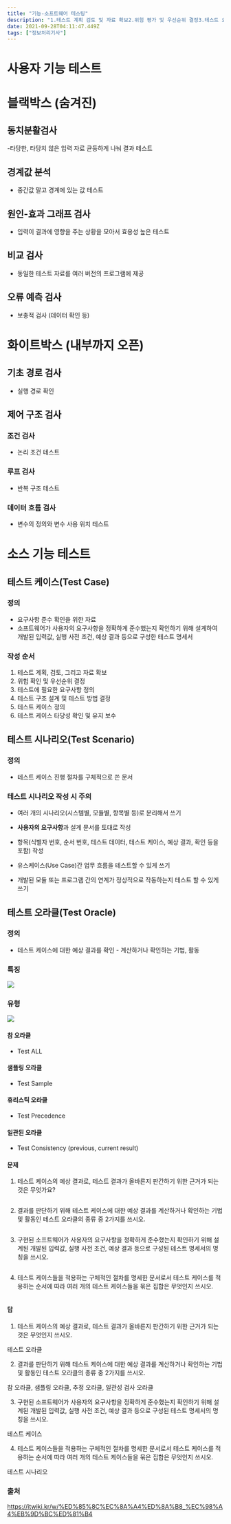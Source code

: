 ```yaml
---
title: "기능-소프트웨어 테스팅"
description: "1.테스트 계획 검토 및 자료 확보2.위험 평가 및 우선순위 결정3.테스트 요구사항 정의4.테스트 구조 설계 및테스트 방법 결정5.테스트 케이스 정의6.테스트 케이스 타당성 확인 및 유지 보수테스트 케이스들을 적용하는 구체적인 절차를  명세한 문서테스트 시나리오 작성 "
date: 2021-09-28T04:11:47.449Z
tags: ["정보처리기사"]
---
```

# 사용자 기능 테스트
# 블랙박스 (숨겨진)
## 동치분활검사
-타당한, 타당치 않은 입력 자료 균둥하게 나눠 결과 테스트
## 경계값 분석
- 중간값 말고 경계에 있는 값 테스트 
## 원인-효과 그래프 검사
- 입력이 결과에 영향을 주는 상황을 모아서 효용성 높은 테스트 
## 비교 검사
- 동일한 테스트 자료를 여러 버전의 프로그램에 제공 
## 오류 예측 검사
- 보충적 검사 (데이터 확인 등) 

# 화이트박스 (내부까지 오픈)
## 기초 경로 검사
- 실행 경로 확인 
## 제어 구조 검사
### 조건 검사
- 논리 조건 테스트 
### 루프 검사 
- 반복 구조 테스트
### 데이터 흐름 검사
- 변수의 정의와 변수 사용 위치 테스트 

# 소스 기능 테스트
## 테스트 케이스(Test Case) 
### 정의
- 요구사항 준수 확인을 위한 자료
-  소프트웨어가 사용자의 요구사항을 정확하게 준수했는지 확인하기 위해 설계하여 개발된 입력값, 실행 사전 조건, 예상 결과 등으로 구성한 테스트 명세서

### 작성 순서

1. 테스트 계획, 검토, 그리고 자료 확보
2. 위험 확인 및 우선순위 결정
3. 테스트에 필요한 요구사항 정의
4. 테스트 구조 설계 및 테스트 방법 결정
5. 테스트 케이스 정의
6. 테스트 케이스 타당성 확인 및 유지 보수

## 테스트 시나리오(Test Scenario)

### 정의
- 테스트 케이스 진행 절차를 구체적으로 쓴 문서

### 테스트 시나리오 작성 시 주의
- 여러 개의 시나리오(시스템별, 모듈별, 항목별 등)로 분리해서 쓰기

- **사용자의 요구사항**과 설계 문서를 토대로 작성

- 항목(식별자 번호, 순서 번호, 테스트 데이터, 테스트 케이스, 예상 결과, 확인 등을 포함) 작성

- 유스케이스(Use Case)간 업무 흐름을 테스트할 수 있게 쓰기

- 개발된 모듈 또는 프로그램 간의 연계가 정상적으로 작동하는지 테스트 할 수 있게 쓰기

## 테스트 오라클(Test Oracle)
### 정의
- 테스트 케이스에 대한 예상 결과를 확인 - 계산하거나 확인하는 기법, 활동

### 특징 
![](/velogimages/cb929061-88cc-4f27-b8fd-9be6d3c678ec-image.png)

### 유형
![](/velogimages/5b5aecfd-40ff-45d6-b08e-fb48ffe99d66-image.png)

#### 참 오라클
- Test ALL 
#### 샘플링 오라클
- Test Sample
#### 휴리스틱 오라클
- Test Precedence
#### 일관된 오라클
- Test Consistency (previous, current result)

#### 문제
1. 테스트 케이스의 예상 결과로, 테스트 결과가 올바른지 판간하기 위한 근거가 되는 것은 무엇가요?
```
```

2. 결과를 판단하기 위해 테스트 케이스에 대한 예상 결과를 계산하거나 확인하는 기법 및 활동인 테스트 오라클의 종류 중 2가지를 쓰시오.
```
```

3. 구현된 소프트웨어가 사용자의 요구사항을 정확하게 준수했는지 확인하기 위해 설계된 개발된 입력값, 실행 사전 조건, 예상 결과 등으로 구성된 테스트 명세서의 명칭을 쓰시오.
```
```

4.  테스트 케이스들을 적용하는 구체적인 절차를 명세한 문서로서 테스트 케이스를 적용하는 순서에 따라 여러 개의 테스트 케이스들을 묶은 집합은 무엇인지 쓰시오.
```
```

#### 답

1. 테스트 케이스의 예상 결과로, 테스트 결과가 올바른지 판간하기 위한 근거가 되는 것은 무엇인지 쓰시오. 

테스트 오라클

2. 결과를 판단하기 위해 테스트 케이스에 대한 예상 결과를 계산하거나 확인하는 기법 및 활동인 테스트 오라클의 종류 중 2가지를 쓰시오. 

참 오라클, 샘플링 오라클, 추정 오라클, 일관성 검사 오라클 

3. 구현된 소프트웨어가 사용자의 요구사항을 정확하게 준수했는지 확인하기 위해 설계된 개발된 입력값, 실행 사전 조건, 예상 결과 등으로 구성된 테스트 명세서의 명칭을 쓰시오.

테스트 케이스

4.  테스트 케이스들을 적용하는 구체적인 절차를  명세한 문서로서 테스트 케이스를 적용하는 순서에 따라 여러 개의 테스트 케이스들을 묶은 집합은 무엇인지 쓰시오.

테스트 시나리오

### 출처
https://itwiki.kr/w/%ED%85%8C%EC%8A%A4%ED%8A%B8_%EC%98%A4%EB%9D%BC%ED%81%B4

